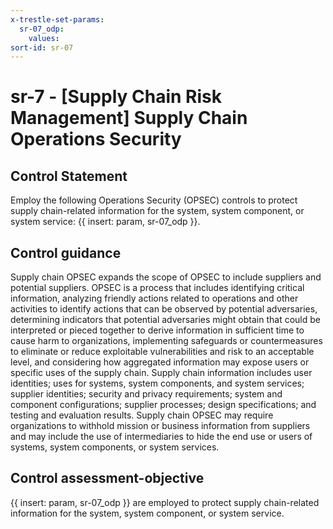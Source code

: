 ```yaml
---
x-trestle-set-params:
  sr-07_odp:
    values:
sort-id: sr-07
---
```


# sr-7 - \[Supply Chain Risk Management\] Supply Chain Operations Security

## Control Statement

Employ the following Operations Security (OPSEC) controls to protect supply chain-related information for the system, system component, or system service: {{ insert: param, sr-07_odp }}.

## Control guidance

Supply chain OPSEC expands the scope of OPSEC to include suppliers and potential suppliers. OPSEC is a process that includes identifying critical information, analyzing friendly actions related to operations and other activities to identify actions that can be observed by potential adversaries, determining indicators that potential adversaries might obtain that could be interpreted or pieced together to derive information in sufficient time to cause harm to organizations, implementing safeguards or countermeasures to eliminate or reduce exploitable vulnerabilities and risk to an acceptable level, and considering how aggregated information may expose users or specific uses of the supply chain. Supply chain information includes user identities; uses for systems, system components, and system services; supplier identities; security and privacy requirements; system and component configurations; supplier processes; design specifications; and testing and evaluation results. Supply chain OPSEC may require organizations to withhold mission or business information from suppliers and may include the use of intermediaries to hide the end use or users of systems, system components, or system services.

## Control assessment-objective

{{ insert: param, sr-07_odp }} are employed to protect supply chain-related information for the system, system component, or system service.
